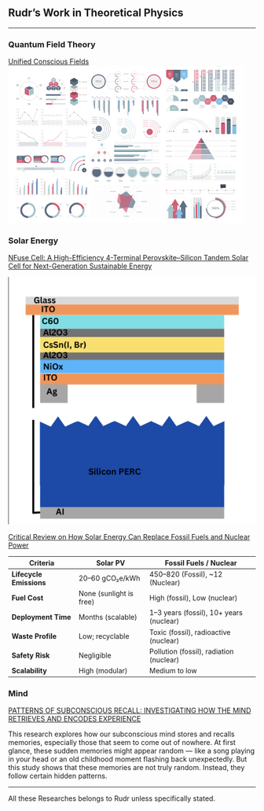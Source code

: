 ## Rudr’s Work in Theoretical Physics

---

### Quantum Field Theory
[Unified Conscious Fields](/unified-conscious-field-theory)
<img src="images/dummy_thumbnail.jpg?raw=true"/>



### Solar Energy


[NFuse Cell: A High-Efficiency 4-Terminal Perovskite–Silicon Tandem Solar Cell for Next-Generation Sustainable Energy](https://www.necrozmalabs.com/papers/Nfuse_cell_paper.pdf)

<img src="images/nfusecell.png?raw=true"/>



[Critical Review on How Solar Energy Can Replace Fossil Fuels and Nuclear Power](https://www.necrozmalabs.com/papers/Critical_review_on_how_Solar_energy_can_replace_other_alternatives_like_fossil_fuels_and_nuclear_power_.pdf)
 

| **Criteria**          | **Solar PV**          | **Fossil Fuels / Nuclear**                           |
|------------------------|-----------------------|------------------------------------------------------|
| **Lifecycle Emissions** | 20–60 gCO₂e/kWh       | 450–820 (Fossil), ~12 (Nuclear)                      |
| **Fuel Cost**          | None (sunlight is free) | High (fossil), Low (nuclear)                        |
| **Deployment Time**    | Months (scalable)     | 1–3 years (fossil), 10+ years (nuclear)              |
| **Waste Profile**      | Low; recyclable       | Toxic (fossil), radioactive (nuclear)                |
| **Safety Risk**        | Negligible            | Pollution (fossil), radiation (nuclear)              |
| **Scalability**        | High (modular)        | Medium to low                                        |

### Mind

[PATTERNS OF SUBCONSCIOUS RECALL: INVESTIGATING HOW THE MIND RETRIEVES AND ENCODES EXPERIENCE](https://www.necrozmalabs.com/papers/Mind_paper.pdf)


This research explores how our subconscious mind stores and recalls memories, especially those that seem to come out of nowhere. At first glance, these sudden memories might appear random — like a song playing in your head or an old childhood moment flashing back unexpectedly. But this study shows that these memories are not truly random. Instead, they follow certain hidden patterns.


---
All these Researches belongs to Rudr unless specifically stated. 